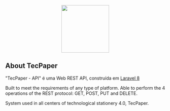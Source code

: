 <p align="center">
    <a href="https://laravel.com" target="_blank">
        <img src="http://chadamanu.tk/tecpaper/img/logo_api.png" width="150" alt="">
    </a>
</p>

## About TecPaper

"TecPaper - API" é uma Web REST API, construída em [Laravel 8](https://laravel.com/docs/8.x/installation)

Built to meet the requirements of any type of platform. Able to perform the 4 operations of the REST protocol: GET, POST, PUT and DELETE.

System used in all centers of technological stationery 4.0, TecPaper.
